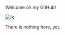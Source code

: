 Welcome on my GitHub!

![ik](https://www.johnnyhogenbirk.nl/johnnyhogenbirk_192.png)

There is nothing here, yet.
